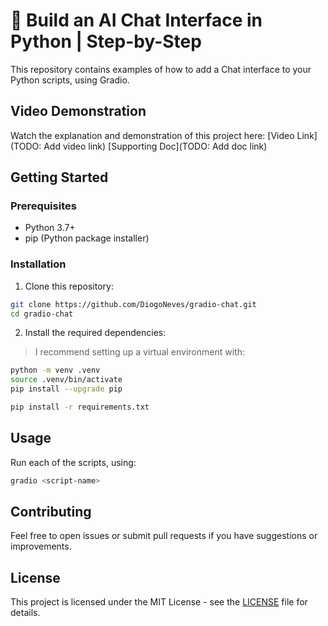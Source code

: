 # 💬 Build an AI Chat Interface in Python | Step-by-Step

This repository contains examples of how to add a Chat interface to your Python
scripts, using Gradio.

## Video Demonstration

Watch the explanation and demonstration of this project here:
[Video Link](TODO: Add video link)
[Supporting Doc](TODO: Add doc link)

## Getting Started

### Prerequisites

- Python 3.7+
- pip (Python package installer)

### Installation

1. Clone this repository:
```bash
git clone https://github.com/DiogoNeves/gradio-chat.git
cd gradio-chat
```

2. Install the required dependencies:
> I recommend setting up a virtual environment with:  
```bash
python -m venv .venv
source .venv/bin/activate
pip install --upgrade pip
```

```bash
pip install -r requirements.txt
```

## Usage

Run each of the scripts, using:  
```bash
gradio <script-name>
```

## Contributing

Feel free to open issues or submit pull requests if you have suggestions or improvements.

## License

This project is licensed under the MIT License - see the [LICENSE](LICENSE) file for details. 